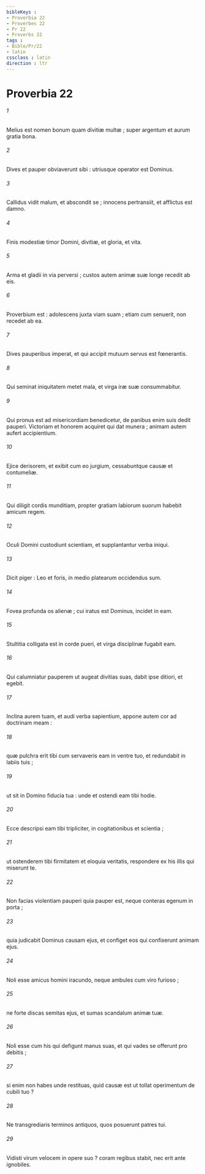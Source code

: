 ```yaml
---
bibleKeys : 
- Proverbia 22
- Proverbes 22
- Pr 22
- Proverbs 22
tags : 
- Bible/Pr/22
- latin
cssclass : latin
direction : ltr
---
```


# Proverbia 22

###### 1
Melius est nomen bonum quam divitiæ multæ ; super argentum et aurum gratia bona.
###### 2
Dives et pauper obviaverunt sibi : utriusque operator est Dominus.
###### 3
Callidus vidit malum, et abscondit se ; innocens pertransiit, et afflictus est damno.
###### 4
Finis modestiæ timor Domini, divitiæ, et gloria, et vita.
###### 5
Arma et gladii in via perversi ; custos autem animæ suæ longe recedit ab eis.
###### 6
Proverbium est : adolescens juxta viam suam ; etiam cum senuerit, non recedet ab ea.
###### 7
Dives pauperibus imperat, et qui accipit mutuum servus est fœnerantis.
###### 8
Qui seminat iniquitatem metet mala, et virga iræ suæ consummabitur.
###### 9
Qui pronus est ad misericordiam benedicetur, de panibus enim suis dedit pauperi. Victoriam et honorem acquiret qui dat munera ; animam autem aufert accipientium.
###### 10
Ejice derisorem, et exibit cum eo jurgium, cessabuntque causæ et contumeliæ.
###### 11
Qui diligit cordis munditiam, propter gratiam labiorum suorum habebit amicum regem.
###### 12
Oculi Domini custodiunt scientiam, et supplantantur verba iniqui.
###### 13
Dicit piger : Leo et foris, in medio platearum occidendus sum.
###### 14
Fovea profunda os alienæ ; cui iratus est Dominus, incidet in eam.
###### 15
Stultitia colligata est in corde pueri, et virga disciplinæ fugabit eam.
###### 16
Qui calumniatur pauperem ut augeat divitias suas, dabit ipse ditiori, et egebit.
###### 17
Inclina aurem tuam, et audi verba sapientium, appone autem cor ad doctrinam meam :
###### 18
quæ pulchra erit tibi cum servaveris eam in ventre tuo, et redundabit in labiis tuis ;
###### 19
ut sit in Domino fiducia tua : unde et ostendi eam tibi hodie.
###### 20
Ecce descripsi eam tibi tripliciter, in cogitationibus et scientia ;
###### 21
ut ostenderem tibi firmitatem et eloquia veritatis, respondere ex his illis qui miserunt te.
###### 22
Non facias violentiam pauperi quia pauper est, neque conteras egenum in porta ;
###### 23
quia judicabit Dominus causam ejus, et configet eos qui confixerunt animam ejus.
###### 24
Noli esse amicus homini iracundo, neque ambules cum viro furioso ;
###### 25
ne forte discas semitas ejus, et sumas scandalum animæ tuæ.
###### 26
Noli esse cum his qui defigunt manus suas, et qui vades se offerunt pro debitis ;
###### 27
si enim non habes unde restituas, quid causæ est ut tollat operimentum de cubili tuo ?
###### 28
Ne transgrediaris terminos antiquos, quos posuerunt patres tui.
###### 29
Vidisti virum velocem in opere suo ? coram regibus stabit, nec erit ante ignobiles.
